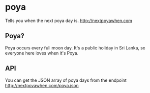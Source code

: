 # poya

Tells you when the next poya day is. http://nextpoyawhen.com

## Poya?

Poya occurs every full moon day. It's a public holiday in Sri Lanka, so everyone here loves when it's Poya.

## API

You can get the JSON array of poya days from the endpoint http://nextpoyawhen.com/poya.json
